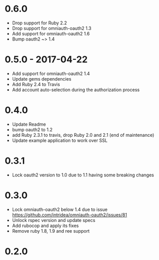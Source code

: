 # 0.6.0

* Drop support for Ruby 2.2
* Drop support for omniauth-oauth2 1.3
* Add support for omniauth-oauth2 1.6
* Bump oauth2 ~> 1.4

# 0.5.0 - 2017-04-22

* Add support for omniauth-oauth2 1.4
* Update gems dependencies
* Add Ruby 2.4 to Travis
* Add account auto-selection during the authorization process

# 0.4.0

* Update Readme
* bump oauth2 to 1.2
* add Ruby 2.3.1 to travis, drop Ruby 2.0 and 2.1 (end of maintenance)
* Update example application to work over SSL

# 0.3.1

* Lock oauth2 version to 1.0 due to 1.1 having some breaking changes

# 0.3.0

* Lock omniauth-oauth2 below 1.4 due to issue https://github.com/intridea/omniauth-oauth2/issues/81
* Unlock rspec version and update specs
* Add rubocop and apply its fixes
* Remove ruby 1.8, 1.9 and ree support

# 0.2.0
